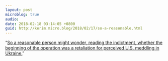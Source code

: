 ```yaml
---
layout: post
microblog: true
audio: 
date: 2018-02-18 03:14:05 +0800
guid: http://kerim.micro.blog/2018/02/17/so-a-reasonable.html
---
```

“[So a reasonable person might wonder, reading the indictment, whether the beginning of the operation was a retaliation for perceived U.S. meddling in Ukraine.](https://www.lawfareblog.com/russian-influence-campaign-whats-latest-mueller-indictment)”
